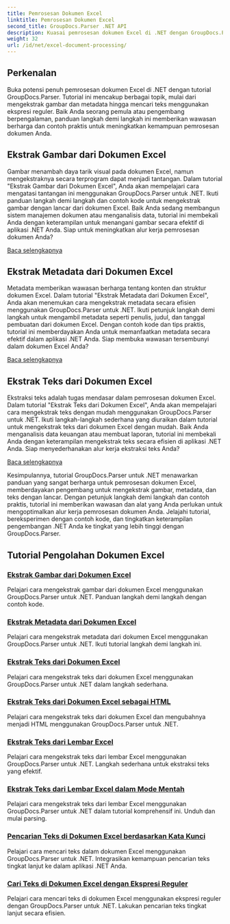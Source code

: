 ```yaml
---
title: Pemrosesan Dokumen Excel
linktitle: Pemrosesan Dokumen Excel
second_title: GroupDocs.Parser .NET API
description: Kuasai pemrosesan dokumen Excel di .NET dengan GroupDocs.Parser. Pelajari cara mengekstrak gambar, metadata, dan teks secara efisien dengan panduan langkah demi langkah.
weight: 32
url: /id/net/excel-document-processing/
---
```

## Perkenalan

Buka potensi penuh pemrosesan dokumen Excel di .NET dengan tutorial GroupDocs.Parser. Tutorial ini mencakup berbagai topik, mulai dari mengekstrak gambar dan metadata hingga mencari teks menggunakan ekspresi reguler. Baik Anda seorang pemula atau pengembang berpengalaman, panduan langkah demi langkah ini memberikan wawasan berharga dan contoh praktis untuk meningkatkan kemampuan pemrosesan dokumen Anda.

## Ekstrak Gambar dari Dokumen Excel

Gambar menambah daya tarik visual pada dokumen Excel, namun mengekstraknya secara terprogram dapat menjadi tantangan. Dalam tutorial "Ekstrak Gambar dari Dokumen Excel", Anda akan mempelajari cara mengatasi tantangan ini menggunakan GroupDocs.Parser untuk .NET. Ikuti panduan langkah demi langkah dan contoh kode untuk mengekstrak gambar dengan lancar dari dokumen Excel. Baik Anda sedang membangun sistem manajemen dokumen atau menganalisis data, tutorial ini membekali Anda dengan keterampilan untuk menangani gambar secara efektif di aplikasi .NET Anda. Siap untuk meningkatkan alur kerja pemrosesan dokumen Anda?

[Baca selengkapnya](./extract-images-from-excel-document/)

## Ekstrak Metadata dari Dokumen Excel

Metadata memberikan wawasan berharga tentang konten dan struktur dokumen Excel. Dalam tutorial "Ekstrak Metadata dari Dokumen Excel", Anda akan menemukan cara mengekstrak metadata secara efisien menggunakan GroupDocs.Parser untuk .NET. Ikuti petunjuk langkah demi langkah untuk mengambil metadata seperti penulis, judul, dan tanggal pembuatan dari dokumen Excel. Dengan contoh kode dan tips praktis, tutorial ini memberdayakan Anda untuk memanfaatkan metadata secara efektif dalam aplikasi .NET Anda. Siap membuka wawasan tersembunyi dalam dokumen Excel Anda?

[Baca selengkapnya](./extract-metadata-from-excel-document/)

## Ekstrak Teks dari Dokumen Excel

Ekstraksi teks adalah tugas mendasar dalam pemrosesan dokumen Excel. Dalam tutorial "Ekstrak Teks dari Dokumen Excel", Anda akan mempelajari cara mengekstrak teks dengan mudah menggunakan GroupDocs.Parser untuk .NET. Ikuti langkah-langkah sederhana yang diuraikan dalam tutorial untuk mengekstrak teks dari dokumen Excel dengan mudah. Baik Anda menganalisis data keuangan atau membuat laporan, tutorial ini membekali Anda dengan keterampilan mengekstrak teks secara efisien di aplikasi .NET Anda. Siap menyederhanakan alur kerja ekstraksi teks Anda?

[Baca selengkapnya](./extract-text-from-excel-document/)

Kesimpulannya, tutorial GroupDocs.Parser untuk .NET menawarkan panduan yang sangat berharga untuk pemrosesan dokumen Excel, memberdayakan pengembang untuk mengekstrak gambar, metadata, dan teks dengan lancar. Dengan petunjuk langkah demi langkah dan contoh praktis, tutorial ini memberikan wawasan dan alat yang Anda perlukan untuk mengoptimalkan alur kerja pemrosesan dokumen Anda. Jelajahi tutorial, bereksperimen dengan contoh kode, dan tingkatkan keterampilan pengembangan .NET Anda ke tingkat yang lebih tinggi dengan GroupDocs.Parser.
## Tutorial Pengolahan Dokumen Excel
### [Ekstrak Gambar dari Dokumen Excel](./extract-images-from-excel-document/)
Pelajari cara mengekstrak gambar dari dokumen Excel menggunakan GroupDocs.Parser untuk .NET. Panduan langkah demi langkah dengan contoh kode.
### [Ekstrak Metadata dari Dokumen Excel](./extract-metadata-from-excel-document/)
Pelajari cara mengekstrak metadata dari dokumen Excel menggunakan GroupDocs.Parser untuk .NET. Ikuti tutorial langkah demi langkah ini.
### [Ekstrak Teks dari Dokumen Excel](./extract-text-from-excel-document/)
Pelajari cara mengekstrak teks dari dokumen Excel menggunakan GroupDocs.Parser untuk .NET dalam langkah sederhana.
### [Ekstrak Teks dari Dokumen Excel sebagai HTML](./extract-text-from-excel-document-as-html/)
Pelajari cara mengekstrak teks dari dokumen Excel dan mengubahnya menjadi HTML menggunakan GroupDocs.Parser untuk .NET.
### [Ekstrak Teks dari Lembar Excel](./extract-text-from-excel-sheet/)
Pelajari cara mengekstrak teks dari lembar Excel menggunakan GroupDocs.Parser untuk .NET. Langkah sederhana untuk ekstraksi teks yang efektif.
### [Ekstrak Teks dari Lembar Excel dalam Mode Mentah](./extract-text-from-excel-sheet-in-raw-mode/)
Pelajari cara mengekstrak teks dari lembar Excel menggunakan GroupDocs.Parser untuk .NET dalam tutorial komprehensif ini. Unduh dan mulai parsing.
### [Pencarian Teks di Dokumen Excel berdasarkan Kata Kunci](./search-text-in-excel-document-by-keyword/)
Pelajari cara mencari teks dalam dokumen Excel menggunakan GroupDocs.Parser untuk .NET. Integrasikan kemampuan pencarian teks tingkat lanjut ke dalam aplikasi .NET Anda.
### [Cari Teks di Dokumen Excel dengan Ekspresi Reguler](./search-text-in-excel-document-by-regular-expression/)
Pelajari cara mencari teks di dokumen Excel menggunakan ekspresi reguler dengan GroupDocs.Parser untuk .NET. Lakukan pencarian teks tingkat lanjut secara efisien.